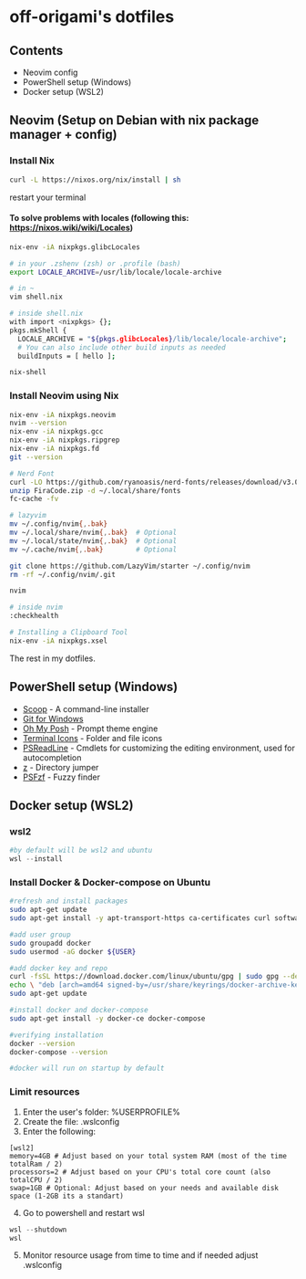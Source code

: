 # off-origami's dotfiles

## Contents

- Neovim config
- PowerShell setup (Windows)
- Docker setup (WSL2)

## Neovim (Setup on Debian with nix package manager + config) 

### Install Nix
```bash
curl -L https://nixos.org/nix/install | sh
```
restart your terminal
#### To solve problems with locales (following this: https://nixos.wiki/wiki/Locales)
```bash
nix-env -iA nixpkgs.glibcLocales

# in your .zshenv (zsh) or .profile (bash)
export LOCALE_ARCHIVE=/usr/lib/locale/locale-archive

# in ~
vim shell.nix

# inside shell.nix
with import <nixpkgs> {};  
pkgs.mkShell {
  LOCALE_ARCHIVE = "${pkgs.glibcLocales}/lib/locale/locale-archive";
  # You can also include other build inputs as needed
  buildInputs = [ hello ];

nix-shell
```

### Install Neovim using Nix
```bash
nix-env -iA nixpkgs.neovim
nvim --version
nix-env -iA nixpkgs.gcc
nix-env -iA nixpkgs.ripgrep
nix-env -iA nixpkgs.fd
git --version

# Nerd Font
curl -LO https://github.com/ryanoasis/nerd-fonts/releases/download/v3.0.0/FiraCode.zip
unzip FiraCode.zip -d ~/.local/share/fonts
fc-cache -fv

# lazyvim
mv ~/.config/nvim{,.bak}
mv ~/.local/share/nvim{,.bak}  # Optional
mv ~/.local/state/nvim{,.bak}  # Optional
mv ~/.cache/nvim{,.bak}        # Optional

git clone https://github.com/LazyVim/starter ~/.config/nvim
rm -rf ~/.config/nvim/.git

nvim

# inside nvim
:checkhealth

# Installing a Clipboard Tool
nix-env -iA nixpkgs.xsel
```
The rest in my dotfiles.

## PowerShell setup (Windows)

- [Scoop](https://scoop.sh/) - A command-line installer
- [Git for Windows](https://gitforwindows.org/)
- [Oh My Posh](https://ohmyposh.dev/) - Prompt theme engine
- [Terminal Icons](https://github.com/devblackops/Terminal-Icons) - Folder and file icons
- [PSReadLine](https://docs.microsoft.com/en-us/powershell/module/psreadline/) - Cmdlets for customizing the editing environment, used for autocompletion
- [z](https://www.powershellgallery.com/packages/z) - Directory jumper
- [PSFzf](https://github.com/kelleyma49/PSFzf) - Fuzzy finder

## Docker setup (WSL2)

### wsl2

```powershell
#by default will be wsl2 and ubuntu
wsl --install
```

### Install Docker & Docker-compose on Ubuntu
```bash
#refresh and install packages
sudo apt-get update
sudo apt-get install -y apt-transport-https ca-certificates curl software-properties-common

#add user group
sudo groupadd docker
sudo usermod -aG docker ${USER}

#add docker key and repo
curl -fsSL https://download.docker.com/linux/ubuntu/gpg | sudo gpg --dearmor -o /usr/share/keyrings/docker-archive-keyring.gpg
echo \ "deb [arch=amd64 signed-by=/usr/share/keyrings/docker-archive-keyring.gpg] https://download.docker.com/linux/ubuntu \ $(lsb_release -cs) stable" | sudo tee /etc/apt/sources.list.d/docker.list > /dev/null
sudo apt-get update

#install docker and docker-compose
sudo apt-get install -y docker-ce docker-compose

#verifying installation
docker --version
docker-compose --version

#docker will run on startup by default
```

### Limit resources
1. Enter the user's folder: %USERPROFILE%
2. Create the file: .wslconfig
3. Enter the following:
```properties
[wsl2]
memory=4GB # Adjust based on your total system RAM (most of the time totalRam / 2)
processors=2 # Adjust based on your CPU's total core count (also totalCPU / 2)
swap=1GB # Optional: Adjust based on your needs and available disk space (1-2GB its a standart)
```
4. Go to powershell and restart wsl
```powershell
wsl --shutdown
wsl
```
5. Monitor resource usage from time to time and if needed adjust .wslconfig
